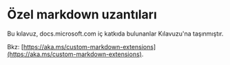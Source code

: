 # <a name="custom-markdown-extensions"></a>Özel markdown uzantıları

Bu kılavuz, docs.microsoft.com iç katkıda bulunanlar Kılavuzu'na taşınmıştır.

Bkz: [https://aka.ms/custom-markdown-extensions](https://aka.ms/custom-markdown-extensions).
